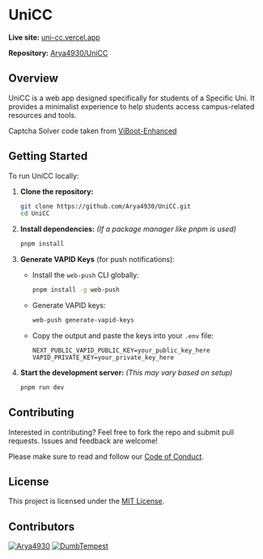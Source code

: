 # UniCC

**Live site:** [uni-cc.vercel.app](https://uni-cc.vercel.app)

**Repository:** [Arya4930/UniCC](https://github.com/Arya4930/UniCC)

## Overview

UniCC is a web app designed specifically for students of a Specific Uni. It provides a minimalist experience to help students access campus-related resources and tools.

Captcha Solver code taken from [ViBoot-Enhanced](https://github.com/arshsaxena/ViBoot-Enhanced/blob/main/js/captcha/captchaparser.js)

## Getting Started

To run UniCC locally:

1. **Clone the repository:**

   ```bash
   git clone https://github.com/Arya4930/UniCC.git
   cd UniCC
   ```
2. **Install dependencies:**
   *(If a package manager like pnpm is used)*

   ```bash
   pnpm install
   ```
3. **Generate VAPID Keys** (for push notifications):

   * Install the `web-push` CLI globally:

     ```bash
     pnpm install -g web-push
     ```
   * Generate VAPID keys:

     ```bash
     web-push generate-vapid-keys
     ```
   * Copy the output and paste the keys into your `.env` file:

     ```env
     NEXT_PUBLIC_VAPID_PUBLIC_KEY=your_public_key_here
     VAPID_PRIVATE_KEY=your_private_key_here
     ```
4. **Start the development server:**
   *(This may vary based on setup)*

   ```bash
   pnpm run dev
   ```

## Contributing

Interested in contributing? Feel free to fork the repo and submit pull requests. Issues and feedback are welcome!

Please make sure to read and follow our [Code of Conduct](CODE_OF_CONDUCT.md).

## License

This project is licensed under the [MIT License](LICENSE).

## Contributors

[![Arya4930](https://img.shields.io/badge/Arya4930-000?style=for-the-badge&logo=github&logoColor=white)](https://github.com/Arya4930)
[![DumbTempest](https://img.shields.io/badge/DumbTempest-000?style=for-the-badge&logo=github&logoColor=white)](https://github.com/DumbTempest)

